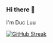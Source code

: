 ### Hi there 👋 
I'm Duc Luu

[![GitHub Streak](https://streak-stats.demolab.com/?user=DG2609)](https://git.io/streak-stats)
